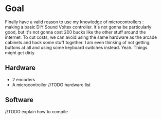 # Goal
Finally have a valid reason to use my knowledge of microcontrollers : making a basic DIY Sound Voltex controller.
It's not gonna be particularly good, but it's not gonna cost 200 bucks like the other stuff around the internet.
To cut costs, we can avoid using the same hardware as the arcade cabinets and hack some stuff together.
I am even thinking of not getting buttons at all and using some keyboard switches instead. Yeah.
Things might get dirty.

## Hardware
- 2 encoders
- A microcontroller
//TODO hardware list

## Software
//TODO explain how to compile